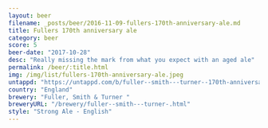 ```yaml
---
layout: beer
filename: _posts/beer/2016-11-09-fullers-170th-anniversary-ale.md
title: Fullers 170th anniversary ale
category: beer
score: 5
beer-date: "2017-10-28"
desc: "Really missing the mark from what you expect with an aged ale"
permalink: /beer/:title.html
img: /img/list/fullers-170th-anniversary-ale.jpeg
untappd: "https://untappd.com/b/fuller--smith---turner--170th-anniversary-celebration-ale/1015457"
country: "England"
brewery: "Fuller, Smith & Turner "
breweryURL: "/brewery/fuller--smith---turner-.html"
style: "Strong Ale - English"
---
```

